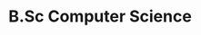 ---
title: B.Sc Computer Science
organization: D.G Vaishnav College
location: Chennai, Tamil Nadu
start: 2009-06-01
end: 2012-05-25
---